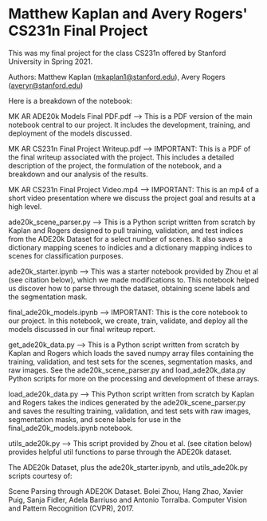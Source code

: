 # Matthew Kaplan and Avery Rogers' CS231n Final Project
This was my final project for the class CS231n offered by Stanford University in Spring 2021.

Authors: Matthew Kaplan (mkaplan1@stanford.edu), Avery Rogers (averyr@stanford.edu)

Here is a breakdown of the notebook:

MK AR ADE20k Models Final PDF.pdf
--> This is a PDF version of the main notebook central to our project. It includes the development, training, and deployment of the models discussed.

MK AR CS231n Final Project Writeup.pdf
--> IMPORTANT: This is a PDF of the final writeup associated with the project. This includes a detailed description of the project, the formulation of the notebook, and a breakdown and our analysis of the results.

MK AR CS231n Final Project Video.mp4
--> IMPORTANT: This is an mp4 of a short video presentation where we discuss the project goal and results at a high level.

ade20k_scene_parser.py
--> This is a Python script written from scratch by Kaplan and Rogers designed to pull training, validation, and test indices from the ADE20k Dataset for a select number of scenes. It also saves a dictionary mapping scenes to indicies and a dictionary mapping indices to scenes for classification purposes.

ade20k_starter.ipynb
--> This was a starter notebook provided by Zhou et al (see citation below), which we made modifications to. This notebook helped us discover how to parse through the dataset, obtaining scene labels and the segmentation mask.

final_ade20k_models.ipynb
-->  IMPORTANT: This is the core notebook to our project. In this notebook, we create, train, validate, and deploy all the models discussed in our final writeup report.

get_ade20k_data.py
--> This is a Python script written from scratch by Kaplan and Rogers which loads the saved numpy array files containing the training, validation, and test sets for the scenes, segmentation masks, and raw images. See the ade20k_scene_parser.py and load_ade20k_data.py Python scripts for more on the processing and development of these arrays.

load_ade20k_data.py
--> This Python script written from scratch by Kaplan and Rogers takes the indices generated by the ade20k_scene_parser.py and saves the resulting training, validation, and test sets with raw images, segmentation masks, and scene labels for use in the final_ade20k_models.ipynb notebook.

utils_ade20k.py
--> This script provided by Zhou et al. (see citation below) provides helpful util functions to parse through the ADE20k dataset.


The ADE20k Dataset, plus the ade20k_starter.ipynb, and utils_ade20k.py scripts courtesy of:

Scene Parsing through ADE20K Dataset. Bolei Zhou, Hang Zhao, Xavier Puig, Sanja Fidler, Adela Barriuso and Antonio Torralba. Computer Vision and Pattern Recognition (CVPR), 2017.
